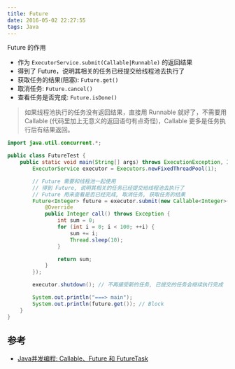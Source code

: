 ```yaml
---
title: Future
date: 2016-05-02 22:27:55
tags: Java
---
```


Future 的作用

* 作为 `ExecutorService.submit(Callable|Runnable)` 的返回结果
* 得到了 Future，说明其相关的任务已经提交给线程池去执行了
* 获取任务的结果(阻塞): `Future.get()`
* 取消任务: `Future.cancel()`
* 查看任务是否完成: `Future.isDone()`

> 如果线程池执行的任务没有返回结果，直接用 Runnable 就好了，不需要用 Callable (代码里加上无意义的返回语句有点奇怪)，Callable 更多是任务执行后有结果返回。

<!--more-->

```java
import java.util.concurrent.*;

public class FutureTest {
    public static void main(String[] args) throws ExecutionException, InterruptedException {
        ExecutorService executor = Executors.newFixedThreadPool(1);

        // Future 需要和线程池一起使用
        // 得到 Future, 说明其相关的任务已经提交给线程池去执行了
        // Future 用来查看是否已经完成, 取消任务, 获取任务的结果
        Future<Integer> future = executor.submit(new Callable<Integer>() {
            @Override
            public Integer call() throws Exception {
                int sum = 0;
                for (int i = 0; i < 100; ++i) {
                    sum += i;
                    Thread.sleep(10);
                }

                return sum;
            }
        });

        executor.shutdown(); // 不再接受新的任务, 已提交的任务会继续执行完成

        System.out.println("===> main");
        System.out.println(future.get()); // Block
    }
}
```

## 参考
* [Java并发编程: Callable、Future 和 FutureTask](http://www.cnblogs.com/dolphin0520/p/3949310.html)
